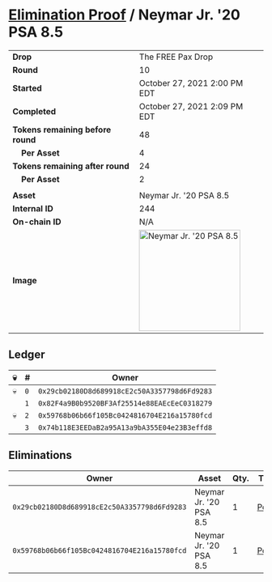 # [Elimination Proof](./readme.md) / Neymar Jr. &#039;20 PSA 8.5

|||
|---|---|
| **Drop** | The FREE Pax Drop |
| **Round** | 10 |
| **Started** | October 27, 2021 2:00 PM EDT |
| **Completed** | October 27, 2021 2:09 PM EDT |
| **Tokens remaining before round** | 48 |
| **&nbsp;&nbsp;&nbsp;&nbsp;Per Asset** | 4 |
| **Tokens remaining after round** | 24 |
| **&nbsp;&nbsp;&nbsp;&nbsp;Per Asset** | 2 |
| | |
| **Asset** | Neymar Jr. &#039;20 PSA 8.5 |
| **Internal ID** | 244 |
| **On-chain ID** | N/A |
| **Image** | <img src="https://tcdn.blokpax.com/94aa4804-2e44-48ea-870e-8fd9c7e5d8a8/7c9425316b204ce557f25914643a8a5e0e2bb116e3ce2d6ceb584fc4d2d280ce.jpg" height="200" alt="Neymar Jr. &#039;20 PSA 8.5" /> |

## Ledger

| 💀 | # | Owner |
| --- | --- | --- |
| 💀 | `0` | `0x29cb02180D8d689918cE2c50A3357798d6Fd9283` |
|  | `1` | `0x82F4a9B0b9520BF3Af25514e88EAEcEeC0318279` |
| 💀 | `2` | `0x59768b06b66f105Bc0424816704E216a15780fcd` |
|  | `3` | `0x74b118E3EEDaB2a95A13a9bA355E04e23B3effd8` |


## Eliminations

| Owner | Asset | Qty. | Transaction |
| --- | --- | --- | --- |
| `0x29cb02180D8d689918cE2c50A3357798d6Fd9283` | Neymar Jr. '20 PSA 8.5 | 1 | [Polygonscan](https://polygonscan.com/tx/0x19339e620a3a86ab61ca64943b1d8ef7f70e5c8b291477f9c0b21a6afe688a2e) |
| `0x59768b06b66f105Bc0424816704E216a15780fcd` | Neymar Jr. '20 PSA 8.5 | 1 | [Polygonscan](https://polygonscan.com/tx/0x1b14aa1608b7c63b186ccc48c0d090dabd8e1fd79a6c1b78ec54bd34e3665728) |
